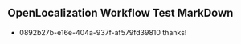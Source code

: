 ## OpenLocalization Workflow Test MarkDown
* 0892b27b-e16e-404a-937f-af579fd39810 thanks!

<!--HONumber=Jul16_HO4-->


